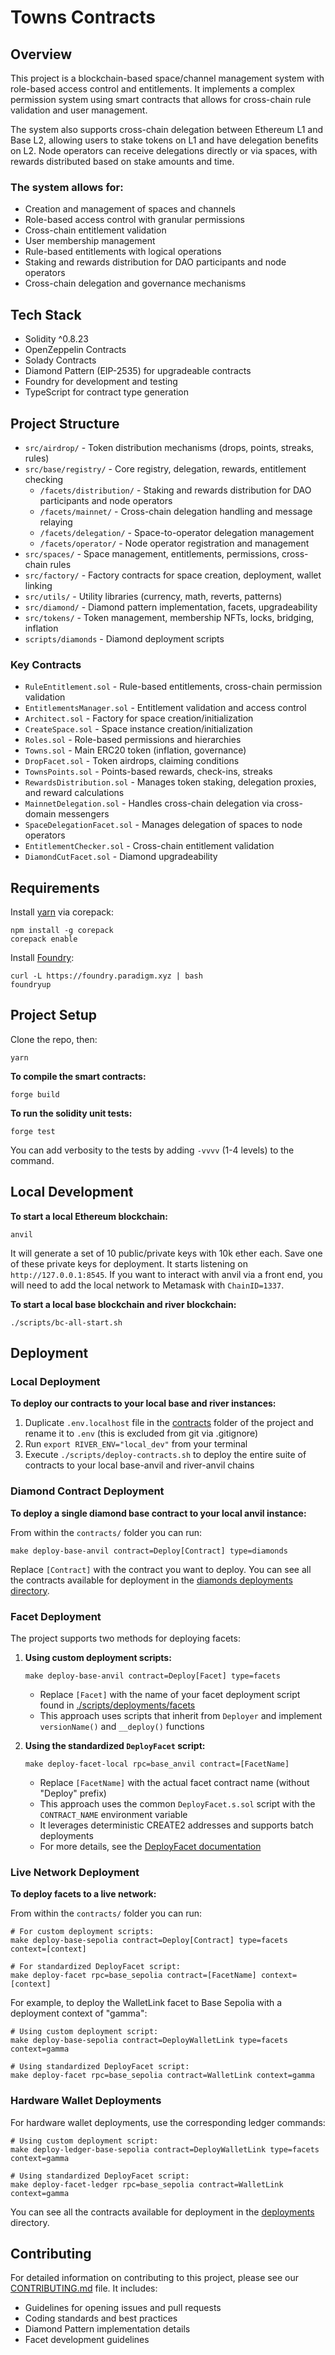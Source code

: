 # Towns Contracts

## Overview

This project is a blockchain-based space/channel management system with role-based access control and entitlements. It implements a complex permission system using smart contracts that allows for cross-chain rule validation and user management.

The system also supports cross-chain delegation between Ethereum L1 and Base L2, allowing users to stake tokens on L1 and have delegation benefits on L2. Node operators can receive delegations directly or via spaces, with rewards distributed based on stake amounts and time.

### The system allows for:

- Creation and management of spaces and channels
- Role-based access control with granular permissions
- Cross-chain entitlement validation
- User membership management
- Rule-based entitlements with logical operations
- Staking and rewards distribution for DAO participants and node operators
- Cross-chain delegation and governance mechanisms

## Tech Stack

- Solidity ^0.8.23
- OpenZeppelin Contracts
- Solady Contracts
- Diamond Pattern (EIP-2535) for upgradeable contracts
- Foundry for development and testing
- TypeScript for contract type generation

## Project Structure

- `src/airdrop/` - Token distribution mechanisms (drops, points, streaks, rules)
- `src/base/registry/` - Core registry, delegation, rewards, entitlement checking
  - `/facets/distribution/` - Staking and rewards distribution for DAO participants and node operators
  - `/facets/mainnet/` - Cross-chain delegation handling and message relaying
  - `/facets/delegation/` - Space-to-operator delegation management
  - `/facets/operator/` - Node operator registration and management
- `src/spaces/` - Space management, entitlements, permissions, cross-chain rules
- `src/factory/` - Factory contracts for space creation, deployment, wallet linking
- `src/utils/` - Utility libraries (currency, math, reverts, patterns)
- `src/diamond/` - Diamond pattern implementation, facets, upgradeability
- `src/tokens/` - Token management, membership NFTs, locks, bridging, inflation
- `scripts/diamonds` - Diamond deployment scripts

### Key Contracts

- `RuleEntitlement.sol` - Rule-based entitlements, cross-chain permission validation
- `EntitlementsManager.sol` - Entitlement validation and access control
- `Architect.sol` - Factory for space creation/initialization
- `CreateSpace.sol` - Space instance creation/initialization
- `Roles.sol` - Role-based permissions and hierarchies
- `Towns.sol` - Main ERC20 token (inflation, governance)
- `DropFacet.sol` - Token airdrops, claiming conditions
- `TownsPoints.sol` - Points-based rewards, check-ins, streaks
- `RewardsDistribution.sol` - Manages token staking, delegation proxies, and reward calculations
- `MainnetDelegation.sol` - Handles cross-chain delegation via cross-domain messengers
- `SpaceDelegationFacet.sol` - Manages delegation of spaces to node operators
- `EntitlementChecker.sol` - Cross-chain entitlement validation
- `DiamondCutFacet.sol` - Diamond upgradeability

## Requirements

Install [yarn](https://yarnpkg.com/getting-started/install) via corepack:

```shell
npm install -g corepack
corepack enable
```

Install [Foundry](https://github.com/foundry-rs/foundry):

```shell
curl -L https://foundry.paradigm.xyz | bash
foundryup
```

## Project Setup

Clone the repo, then:

```shell
yarn
```

**To compile the smart contracts:**

```shell
forge build
```

**To run the solidity unit tests:**

```shell
forge test
```

You can add verbosity to the tests by adding `-vvvv` (1-4 levels) to the command.

## Local Development

**To start a local Ethereum blockchain:**

```shell
anvil
```

It will generate a set of 10 public/private keys with 10k ether each. Save one of these private keys for deployment.
It starts listening on `http://127.0.0.1:8545`.
If you want to interact with anvil via a front end, you will need to add the local network to Metamask with `ChainID=1337`.

**To start a local base blockchain and river blockchain:**

```shell
./scripts/bc-all-start.sh
```

## Deployment

### Local Deployment

**To deploy our contracts to your local base and river instances:**

1. Duplicate `.env.localhost` file in the [contracts](.) folder of the project and rename it to `.env` (this is excluded from git via .gitignore)
2. Run `export RIVER_ENV="local_dev"` from your terminal
3. Execute `./scripts/deploy-contracts.sh` to deploy the entire suite of contracts to your local base-anvil and river-anvil chains

### Diamond Contract Deployment

**To deploy a single diamond base contract to your local anvil instance:**

From within the `contracts/` folder you can run:

```shell
make deploy-base-anvil contract=Deploy[Contract] type=diamonds
```

Replace `[Contract]` with the contract you want to deploy. You can see all the contracts available for deployment in the [diamonds deployments directory](./scripts/deployments/diamonds).

### Facet Deployment

The project supports two methods for deploying facets:

1. **Using custom deployment scripts:**

   ```shell
   make deploy-base-anvil contract=Deploy[Facet] type=facets
   ```

   - Replace `[Facet]` with the name of your facet deployment script found in [./scripts/deployments/facets](./scripts/deployments/facets)
   - This approach uses scripts that inherit from `Deployer` and implement `versionName()` and `__deploy()` functions

2. **Using the standardized `DeployFacet` script:**

   ```shell
   make deploy-facet-local rpc=base_anvil contract=[FacetName]
   ```

   - Replace `[FacetName]` with the actual facet contract name (without "Deploy" prefix)
   - This approach uses the common `DeployFacet.s.sol` script with the `CONTRACT_NAME` environment variable
   - It leverages deterministic CREATE2 addresses and supports batch deployments
   - For more details, see the [DeployFacet documentation](https://github.com/towns-protocol/diamond/blob/main/scripts/README.md)

### Live Network Deployment

**To deploy facets to a live network:**

From within the `contracts/` folder you can run:

```shell
# For custom deployment scripts:
make deploy-base-sepolia contract=Deploy[Contract] type=facets context=[context]

# For standardized DeployFacet script:
make deploy-facet rpc=base_sepolia contract=[FacetName] context=[context]
```

For example, to deploy the WalletLink facet to Base Sepolia with a deployment context of "gamma":

```shell
# Using custom deployment script:
make deploy-base-sepolia contract=DeployWalletLink type=facets context=gamma

# Using standardized DeployFacet script:
make deploy-facet rpc=base_sepolia contract=WalletLink context=gamma
```

### Hardware Wallet Deployments

For hardware wallet deployments, use the corresponding ledger commands:

```shell
# Using custom deployment script:
make deploy-ledger-base-sepolia contract=DeployWalletLink type=facets context=gamma

# Using standardized DeployFacet script:
make deploy-facet-ledger rpc=base_sepolia contract=WalletLink context=gamma
```

You can see all the contracts available for deployment in the [deployments](./scripts/deployments) directory.

## Contributing

For detailed information on contributing to this project, please see our [CONTRIBUTING.md](CONTRIBUTING.md) file. It includes:

- Guidelines for opening issues and pull requests
- Coding standards and best practices
- Diamond Pattern implementation details
- Facet development guidelines
